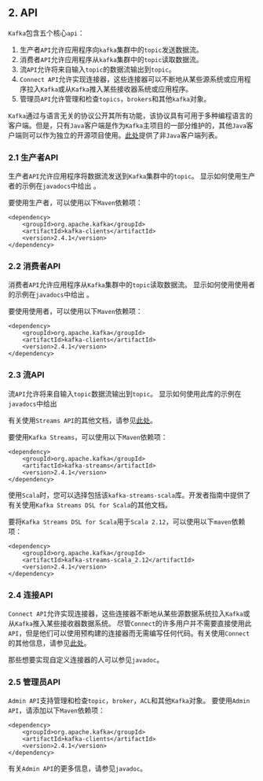## 2. API
`Kafka`包含五个核心`api`：
1. 生产者`API`允许应用程序向`kafka`集群中的`topic`发送数据流。
2. 消费者`API`允许应用程序从`kafka`集群中的`topic`读取数据流。
3. 流`API`允许将来自输入`topic`的数据流输出到`topic`。
4. `Connect API`允许实现连接器，这些连接器可以不断地从某些源系统或应用程序拉入`Kafka`或从`Kafka`推入某些接收器系统或应用程序。
5. 管理员`API`允许管理和检查`topics`，`brokers`和其他`kafka`对象。

`Kafka`通过与语言无关的协议公开其所有功能，该协议具有可用于多种编程语言的客户端。但是，只有`Java`客户端是作为`Kafka`主项目的一部分维护的，其他`Java`客户端则可以作为独立的开源项目使用。[此处](https://cwiki.apache.org/confluence/display/KAFKA/Clients)提供了非`Java`客户端列表。

### 2.1 生产者API
生产者`API`允许应用程序将数据流发送到`Kafka`集群中的`topic`。
显示如何使用生产者的示例在`javadocs`中给出 。

要使用生产者，可以使用以下`Maven`依赖项：
```maven
<dependency>
    <groupId>org.apache.kafka</groupId>
    <artifactId>kafka-clients</artifactId>
    <version>2.4.1</version>
</dependency>
```

### 2.2 消费者API
消费者`API`允许应用程序从`Kafka`集群中的`topic`读取数据流。
显示如何使用使用者的示例在`javadocs`中给出 。

要使用使用者，可以使用以下`Maven`依赖项：
```maven
<dependency>
    <groupId>org.apache.kafka</groupId>
    <artifactId>kafka-clients</artifactId>
    <version>2.4.1</version>
</dependency>
```

### 2.3 流API
流`API`允许将来自输入`topic`数据流输出到`topic`。
显示如何使用此库的示例在`javadocs`中给出

有关使用`Streams API`的其他文档，请参见[此处](https://kafka.apache.org/24/documentation/streams/)。

要使用`Kafka Streams`，可以使用以下`Maven`依赖项：
```maven
<dependency>
    <groupId>org.apache.kafka</groupId>
    <artifactId>kafka-streams</artifactId>
    <version>2.4.1</version>
</dependency>
```  
使用`Scala`时，您可以选择包括该`kafka-streams-scala`库。开发者指南中提供了有关使用`Kafka Streams DSL for Scala`的其他文档。

要将`Kafka Streams DSL for Scala`用于`Scala 2.12`，可以使用以下`maven`依赖项：

```maven
<dependency>
    <groupId>org.apache.kafka</groupId>
    <artifactId>kafka-streams-scala_2.12</artifactId>
    <version>2.4.1</version>
</dependency>
```

### 2.4 连接API
`Connect API`允许实现连接器，这些连接器不断地从某些源数据系统拉入`Kafka`或从`Kafka`推入某些接收器数据系统。
尽管`Connect`的许多用户并不需要直接使用此`API`，但是他们可以使用预构建的连接器而无需编写任何代码。有关使用`Connect`的其他信息，请参见[此处](https://kafka.apache.org/24/javadoc/index.html?org/apache/kafka/connect)。

那些想要实现自定义连接器的人可以参见`javadoc`。

### 2.5 管理员API
`Admin API`支持管理和检查`topic`，`broker`，`ACL`和其他`Kafka`对象。
要使用`Admin API`，请添加以下`Maven`依赖项：

```maven
<dependency>
    <groupId>org.apache.kafka</groupId>
    <artifactId>kafka-clients</artifactId>
    <version>2.4.1</version>
</dependency>
```
有关`Admin API`的更多信息，请参见`javadoc`。